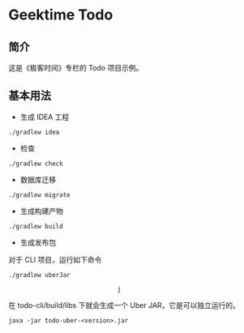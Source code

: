 # Geektime Todo

## 简介

这是《极客时间》专栏的 Todo 项目示例。

## 基本用法

* 生成 IDEA 工程

```shell
./gradlew idea
```

* 检查

```shell
./gradlew check
```

* 数据库迁移

```shell
./gradlew migrate
```

* 生成构建产物

```shell
./gradlew build
```

* 生成发布包

对于 CLI 项目，运行如下命令
```shell
./gradlew uberJar
```
                                  j
在 todo-cli/build/libs 下就会生成一个 Uber JAR，它是可以独立运行的。

```shell
java -jar todo-uber-<version>.jar
```
